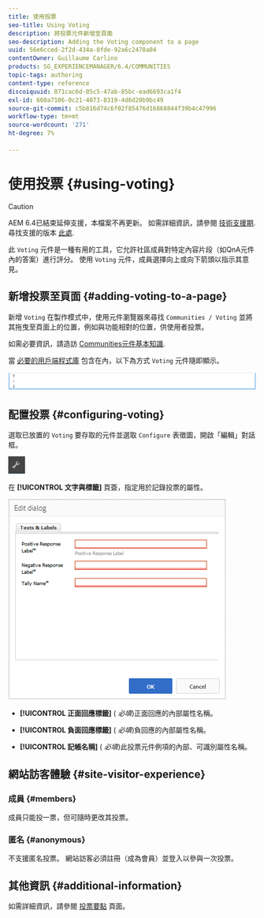 ```yaml
---
title: 使用投票
seo-title: Using Voting
description: 將投票元件新增至頁面
seo-description: Adding the Voting component to a page
uuid: 56e6cced-2f2d-434a-8fde-92a6c2478a04
contentOwner: Guillaume Carlino
products: SG_EXPERIENCEMANAGER/6.4/COMMUNITIES
topic-tags: authoring
content-type: reference
discoiquuid: 071cac6d-05c5-47ab-85bc-ead6693ca1f4
exl-id: 660a7106-0c21-4073-8319-4d6d20b9bc49
source-git-commit: c5b816d74c6f02f85476d16868844f39b4c47996
workflow-type: tm+mt
source-wordcount: '271'
ht-degree: 7%

---
```


# 使用投票 {#using-voting}

>[!CAUTION]
>
>AEM 6.4已結束延伸支援，本檔案不再更新。 如需詳細資訊，請參閱 [技術支援期](https://helpx.adobe.com//tw/support/programs/eol-matrix.html). 尋找支援的版本 [此處](https://experienceleague.adobe.com/docs/).

此 `Voting` 元件是一種有用的工具，它允許社區成員對特定內容片段（如QnA元件內的答案）進行評分。 使用 `Voting` 元件，成員選擇向上或向下箭頭以指示其意見。

## 新增投票至頁面 {#adding-voting-to-a-page}

新增 `Voting` 在製作模式中，使用元件瀏覽器來尋找 `Communities / Voting` 並將其拖曳至頁面上的位置，例如與功能相對的位置，供使用者投票。

如需必要資訊，請造訪 [Communities元件基本知識](basics.md).

當 [必要的用戶端程式庫](essentials-voting.md#essentials-for-client-side) 包含在內，以下為方式 `Voting` 元件隨即顯示。

![chlimage_1-307](assets/chlimage_1-307.png)

## 配置投票 {#configuring-voting}

選取已放置的 `Voting` 要存取的元件並選取 `Configure` 表徵圖，開啟「編輯」對話框。

![chlimage_1-308](assets/chlimage_1-308.png)

在 **[!UICONTROL 文字與標籤]** 頁簽，指定用於記錄投票的屬性。

![chlimage_1-309](assets/chlimage_1-309.png)

* **[!UICONTROL 正面回應標籤]**
(
*必填*)正面回應的內部屬性名稱。

* **[!UICONTROL 負面回應標籤]**
(
*必填*)負回應的內部屬性名稱。

* **[!UICONTROL 記帳名稱]**
(
*必填*)此投票元件例項的內部、可識別屬性名稱。

## 網站訪客體驗 {#site-visitor-experience}

### 成員 {#members}

成員只能投一票，但可隨時更改其投票。

### 匿名 {#anonymous}

不支援匿名投票。 網站訪客必須註冊（成為會員）並登入以參與一次投票。

## 其他資訊 {#additional-information}

如需詳細資訊，請參閱 [投票要點](essentials-voting.md) 頁面。
